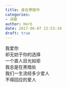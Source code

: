 ```yaml
---  
title: 身在黑暗中  
categories:  
- 诗歌  
author: Herb  
date: 2017-06-07 22:53:34  
draft: true
---  
```

我爱你  
却无妨于你的选择  
一个直人目光如炬  
我总是在黑暗处    
我们一生流经多少爱人  
不得回应的爱人
